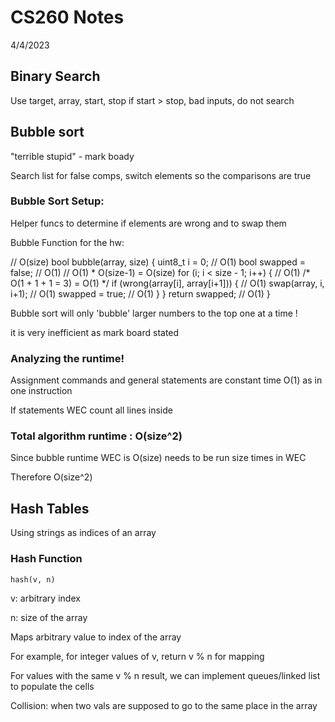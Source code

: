 # CS260 Notes

4/4/2023

## Binary Search
Use target, array, start, stop
if start > stop, bad inputs, do not search

## Bubble sort

"terrible stupid" - mark boady

Search list for false comps, switch elements so the comparisons are true

### Bubble Sort Setup:

Helper funcs to determine if elements are wrong and to swap them

Bubble Function for the hw:

// O(size)
bool bubble(array, size) {
	uint8_t i = 0; // O(1)
	bool swapped = false; // O(1)
	// O(1) * O(size-1) = O(size) 
	for (i; i < size - 1; i++) { // O(1)
		/* O(1 + 1 + 1 = 3) = O(1) */
		if (wrong(array[i], array[i+1])) { // O(1)
			swap(array, i, i+1); // O(1)
			swapped = true; // O(1)
		}
	}
	return swapped; // O(1)
}

Bubble sort will only 'bubble' larger numbers to the top one at a time ! 

it is very inefficient as mark board stated

### Analyzing the runtime!

Assignment commands and general statements are constant time O(1) as in one instruction

If statements WEC count all lines inside

### Total algorithm runtime : O(size^2)

Since bubble runtime WEC is O(size) needs to be run size times in WEC

Therefore O(size^2)

## Hash Tables

Using strings as indices of an array

### Hash Function

`hash(v, n)`

v: arbitrary index

n: size of the array

Maps arbitrary value to index of the array

For example, for integer values of v, return v % n for mapping

For values with the same v % n result, we can implement queues/linked list to populate the cells

Collision: when two vals are supposed to go to the same place in the array 
